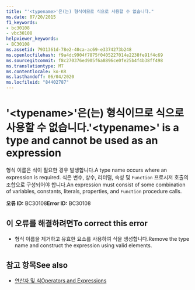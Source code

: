 ```yaml
---
title: "'<typename>'은(는) 형식이므로 식으로 사용할 수 없습니다."
ms.date: 07/20/2015
f1_keywords:
- bc30108
- vbc30108
helpviewer_keywords:
- BC30108
ms.assetid: 7931361d-78e2-40ca-ac69-e3374273b248
ms.openlocfilehash: f9a4dc9904f7875f0405227014e2238fe91f4c69
ms.sourcegitcommit: f8c270376ed905f6a8896ce0fe25b4f4b38ff498
ms.translationtype: MT
ms.contentlocale: ko-KR
ms.lasthandoff: 06/04/2020
ms.locfileid: "84402787"
---
```

# <a name="typename-is-a-type-and-cannot-be-used-as-an-expression"></a><span data-ttu-id="ff7f3-102">'\<typename>'은(는) 형식이므로 식으로 사용할 수 없습니다.</span><span class="sxs-lookup"><span data-stu-id="ff7f3-102">'\<typename>' is a type and cannot be used as an expression</span></span>
<span data-ttu-id="ff7f3-103">형식 이름은 식이 필요한 경우 발생합니다.</span><span class="sxs-lookup"><span data-stu-id="ff7f3-103">A type name occurs where an expression is required.</span></span> <span data-ttu-id="ff7f3-104">식은 변수, 상수, 리터럴, 속성 및 `Function` 프로시저 호출의 조합으로 구성되어야 합니다.</span><span class="sxs-lookup"><span data-stu-id="ff7f3-104">An expression must consist of some combination of variables, constants, literals, properties, and `Function` procedure calls.</span></span>  
  
 <span data-ttu-id="ff7f3-105">**오류 ID:** BC30108</span><span class="sxs-lookup"><span data-stu-id="ff7f3-105">**Error ID:** BC30108</span></span>  
  
## <a name="to-correct-this-error"></a><span data-ttu-id="ff7f3-106">이 오류를 해결하려면</span><span class="sxs-lookup"><span data-stu-id="ff7f3-106">To correct this error</span></span>  
  
- <span data-ttu-id="ff7f3-107">형식 이름을 제거하고 유효한 요소를 사용하여 식을 생성합니다.</span><span class="sxs-lookup"><span data-stu-id="ff7f3-107">Remove the type name and construct the expression using valid elements.</span></span>  
  
## <a name="see-also"></a><span data-ttu-id="ff7f3-108">참고 항목</span><span class="sxs-lookup"><span data-stu-id="ff7f3-108">See also</span></span>

- [<span data-ttu-id="ff7f3-109">연산자 및 식</span><span class="sxs-lookup"><span data-stu-id="ff7f3-109">Operators and Expressions</span></span>](../../programming-guide/language-features/operators-and-expressions/index.md)
